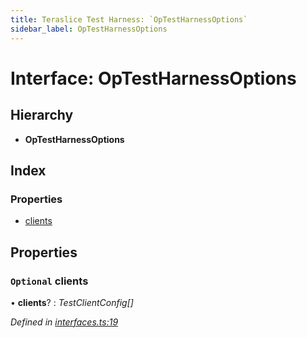 ```yaml
---
title: Teraslice Test Harness: `OpTestHarnessOptions`
sidebar_label: OpTestHarnessOptions
---
```


# Interface: OpTestHarnessOptions

## Hierarchy

* **OpTestHarnessOptions**

## Index

### Properties

* [clients](optestharnessoptions.md#optional-clients)

## Properties

### `Optional` clients

• **clients**? : *TestClientConfig[]*

*Defined in [interfaces.ts:19](https://github.com/terascope/teraslice/blob/78714a985/packages/teraslice-test-harness/src/interfaces.ts#L19)*

